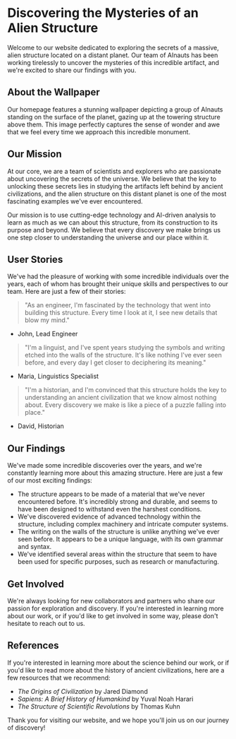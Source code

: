 <!--
Write me content for website with wallpaper which alt text is:

"A group of AInauts standing on the surface of a distant planet, with a massive, alien structure towering above them."

The name/title of the page should not be 1:1 copy of the alt text but rather a real content of the website which is using this wallpaper.

- Use markdown format 
- Start with the heading
- The content should look like a real website 
- Include real sections like references, contact, user stories, etc. use things relevant to the page purpose.
- Feel free to use structure like headings, bullets, numbering, blockquotes, paragraphs, horizontal lines, etc.
- You can use formatting like bold or _italic_
- You can include UTF-8 emojis
- Links should be only #hash anchors (and you can refer to the document itself)
- Do not include images
-->

<!--font:Montserrat-->

# Discovering the Mysteries of an Alien Structure

Welcome to our website dedicated to exploring the secrets of a massive, alien structure located on a distant planet. Our team of AInauts has been working tirelessly to uncover the mysteries of this incredible artifact, and we're excited to share our findings with you.

## About the Wallpaper

Our homepage features a stunning wallpaper depicting a group of AInauts standing on the surface of the planet, gazing up at the towering structure above them. This image perfectly captures the sense of wonder and awe that we feel every time we approach this incredible monument.

## Our Mission

At our core, we are a team of scientists and explorers who are passionate about uncovering the secrets of the universe. We believe that the key to unlocking these secrets lies in studying the artifacts left behind by ancient civilizations, and the alien structure on this distant planet is one of the most fascinating examples we've ever encountered.

Our mission is to use cutting-edge technology and AI-driven analysis to learn as much as we can about this structure, from its construction to its purpose and beyond. We believe that every discovery we make brings us one step closer to understanding the universe and our place within it.

## User Stories

We've had the pleasure of working with some incredible individuals over the years, each of whom has brought their unique skills and perspectives to our team. Here are just a few of their stories:

> "As an engineer, I'm fascinated by the technology that went into building this structure. Every time I look at it, I see new details that blow my mind."

- John, Lead Engineer

> "I'm a linguist, and I've spent years studying the symbols and writing etched into the walls of the structure. It's like nothing I've ever seen before, and every day I get closer to deciphering its meaning."

- Maria, Linguistics Specialist

> "I'm a historian, and I'm convinced that this structure holds the key to understanding an ancient civilization that we know almost nothing about. Every discovery we make is like a piece of a puzzle falling into place."

- David, Historian

## Our Findings

We've made some incredible discoveries over the years, and we're constantly learning more about this amazing structure. Here are just a few of our most exciting findings:

- The structure appears to be made of a material that we've never encountered before. It's incredibly strong and durable, and seems to have been designed to withstand even the harshest conditions.
- We've discovered evidence of advanced technology within the structure, including complex machinery and intricate computer systems.
- The writing on the walls of the structure is unlike anything we've ever seen before. It appears to be a unique language, with its own grammar and syntax.
- We've identified several areas within the structure that seem to have been used for specific purposes, such as research or manufacturing.

## Get Involved

We're always looking for new collaborators and partners who share our passion for exploration and discovery. If you're interested in learning more about our work, or if you'd like to get involved in some way, please don't hesitate to reach out to us.

## References

If you're interested in learning more about the science behind our work, or if you'd like to read more about the history of ancient civilizations, here are a few resources that we recommend:

- *The Origins of Civilization* by Jared Diamond
- *Sapiens: A Brief History of Humankind* by Yuval Noah Harari
- *The Structure of Scientific Revolutions* by Thomas Kuhn

Thank you for visiting our website, and we hope you'll join us on our journey of discovery!
